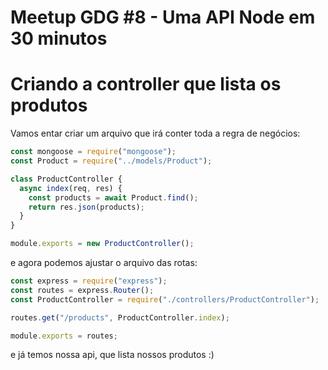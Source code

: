 # Meetup GDG #8 - Uma API Node em 30 minutos

# Criando a controller que lista os produtos

Vamos entar criar um arquivo que irá conter toda a regra de negócios:

```js
const mongoose = require("mongoose");
const Product = require("../models/Product");

class ProductController {
  async index(req, res) {
    const products = await Product.find();
    return res.json(products);
  }
}

module.exports = new ProductController();
```

e agora podemos ajustar o arquivo das rotas:

```js
const express = require("express");
const routes = express.Router();
const ProductController = require("./controllers/ProductController");

routes.get("/products", ProductController.index);

module.exports = routes;
```

e já temos nossa api, que lista nossos produtos :)
